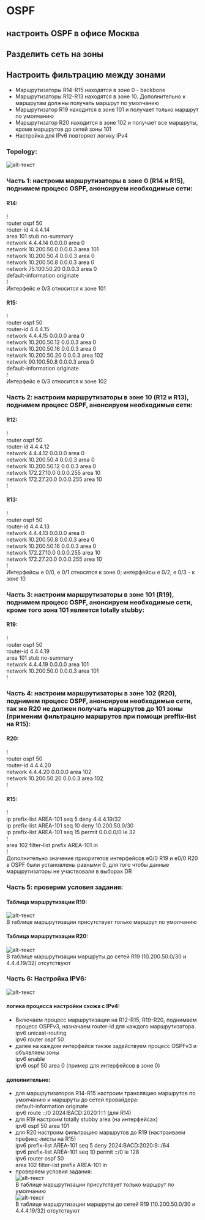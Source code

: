 # OSPF  
## настроить OSPF в офисе Москва  
## Разделить сеть на зоны  
## Настроить фильтрацию между зонами  
- Маршрутизаторы R14-R15 находятся в зоне 0 - backbone  
- Маршрутизаторы R12-R13 находятся в зоне 10. Дополнительно к маршрутам должны получать маршрут по умолчанию  
- Маршрутизатор R19 находится в зоне 101 и получает только маршрут по умолчанию  
- Маршрутизатор R20 находится в зоне 102 и получает все маршруты, кроме маршрутов до сетей зоны 101  
- Настройка для IPv6 повторяет логику IPv4  

### Topology:  
![alt-текст](https://github.com/stanlaz/otus_network_engineer/blob/main/Лабораторные%20работы/OSPF/Topology.png)  

### Часть 1: настроим маршрутизаторы в зоне 0 (R14 и R15), поднимем процесс OSPF, анонсируем необходимые сети:  
#### R14:  
!  
router ospf 50  
router-id 4.4.4.14  
area 101 stub no-summary  
network 4.4.4.14 0.0.0.0 area 0  
network 10.200.50.0 0.0.0.3 area 101  
network 10.200.50.4 0.0.0.3 area 0  
network 10.200.50.8 0.0.0.3 area 0  
network 75.100.50.20 0.0.0.3 area 0  
default-information originate  
!  
Интерфейс e 0/3 относится к зоне 101  
#### R15:  
!  
router ospf 50  
router-id 4.4.4.15  
network 4.4.4.15 0.0.0.0 area 0  
network 10.200.50.12 0.0.0.3 area 0  
network 10.200.50.16 0.0.0.3 area 0  
network 10.200.50.20 0.0.0.3 area 102  
network 90.100.50.8 0.0.0.3 area 0  
default-information originate  
!  
Интерфейс e 0/3 относится к зоне 102  

### Часть 2: настроим маршрутизаторы в зоне 10 (R12 и R13), поднимем процесс OSPF, анонсируем необходимые сети:  

#### R12:  
!  
router ospf 50  
router-id 4.4.4.12  
network 4.4.4.12 0.0.0.0 area 0  
network 10.200.50.4 0.0.0.3 area 0  
network 10.200.50.12 0.0.0.3 area 0  
network 172.27.10.0 0.0.0.255 area 10  
network 172.27.20.0 0.0.0.255 area 10  
!  
#### R13:  
!  
router ospf 50  
router-id 4.4.4.13  
network 4.4.4.13 0.0.0.0 area 0  
network 10.200.50.8 0.0.0.3 area 0  
network 10.200.50.16 0.0.0.3 area 0  
network 172.27.10.0 0.0.0.255 area 10  
network 172.27.20.0 0.0.0.255 area 10  
!  
Интерфейсы e 0/0, e 0/1 относятся к зоне 0; интерфейсы e 0/2, e 0/3 - к зоне 10  

### Часть 3: настроим маршрутизаторы в зоне 101 (R19), поднимем процесс OSPF, анонсируем необходимые сети, кроме того зона 101 является totally stubby:  
#### R19:  
!  
router ospf 50  
router-id 4.4.4.19  
area 101 stub no-summary  
network 4.4.4.19 0.0.0.0 area 101  
network 10.200.50.0 0.0.0.3 area 101  
!  
### Часть 4: настроим маршрутизаторы в зоне 102 (R20), поднимем процесс OSPF, анонсируем необходимые сети, так же R20 не должен получать маршрутов до 101 зоны (применим фильтрацию маршрутов при помощи preffix-list на R15):  
#### R20:  
!  
router ospf 50  
router-id 4.4.4.20  
network 4.4.4.20 0.0.0.0 area 102  
network 10.200.50.20 0.0.0.3 area 102  
!  
#### R15:  
!  
ip prefix-list AREA-101 seq 5 deny 4.4.4.19/32  
ip prefix-list AREA-101 seq 10 deny 10.200.50.0/30  
ip prefix-list AREA-101 seq 15 permit 0.0.0.0/0 le 32  
!  
area 102 filter-list prefix AREA-101 in  
!  
Дополнительно значение приоритетов интерфейсов e0/0 R19 и e0/0 R20 в OSPF были установлены равными 0, для того чтобы данные маршрутизаторы не участвовали в выборах DR  
### Часть 5: проверим условия задания:  
#### Таблица маршрутизации R19:  
![alt-текст](https://github.com/stanlaz/otus_network_engineer/blob/main/Лабораторные%20работы/OSPF/R19_routes.png)  
В таблице маршрутизации присутствует только маршрут по умолчанию  

#### Таблица маршрутизации R20:  
![alt-текст](https://github.com/stanlaz/otus_network_engineer/blob/main/Лабораторные%20работы/OSPF/R20_routes.png)  
В таблице маршрутизации маршруты до сетей R19 (10.200.50.0/30 и 4.4.4.19/32) отсутствуют    

### Часть 6: Настройка IPV6:  

![alt-текст](https://github.com/stanlaz/otus_network_engineer/blob/main/Лабораторные%20работы/OSPF/OSPF_IPv6.png)  

#### логика процесса настройки схожа с IPv4:  
- Включаем процесс маршрутизации на R12-R15, R19-R20, поднимаем процесс OSPFv3, назначаем router-id для каждого маршрутизатора.  
 ipv6 unicast-routing  
 ipv6 router ospf 50  
- далее на каждом интерфейсе также задействуем процесс OSPFv3 и объявляем зоны  
 ipv6 enable  
 ipv6 ospf 50 area 0 (пример для интерфейсов в зоне 0)  
#### дополнительно:  
- для маршрутизаторов R14-R15 настроим трансляцию маршрутов по умолчанию и маршруты до сетей провайдера:  
 default-information originate  
 ipv6 route ::/0 2024:BACD:2020:1::1 (для R14)  
- для R19 настроим totally stubby area (на интерфейсах)  
ipv6 ospf 50 area 101  
- для R20 настроим фильтрацию маршрутов до R19 (настраиваем префикс-листы на R15)  
 ipv6 prefix-list AREA-101 seq 5 deny 2024:BACD:2020:9::/64  
 ipv6 prefix-list AREA-101 seq 10 permit ::/0 le 128  
 ipv6 router ospf 50  
 area 102 filter-list prefix AREA-101 in  
- проверяем условия задания:  
![alt-текст](https://github.com/stanlaz/otus_network_engineer/blob/main/Лабораторные%20работы/OSPF/IPv6_R19.png)  
В таблице маршрутизации присутствует только маршрут по умолчанию  
![alt-текст](https://github.com/stanlaz/otus_network_engineer/blob/main/Лабораторные%20работы/OSPF/IPv6_R20.png)  
В таблице маршрутизации маршруты до сетей R19 (10.200.50.0/30 и 4.4.4.19/32) отсутствуют  